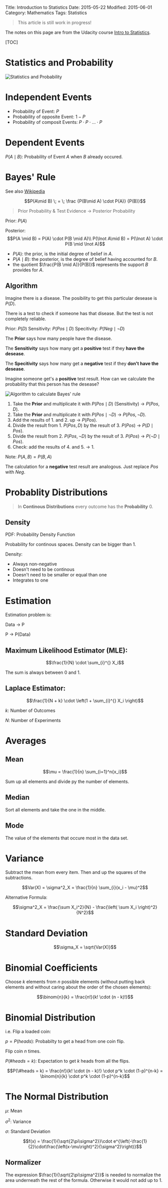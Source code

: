 Title: Introduction to Statistics
Date: 2015-05-22
Modified: 2015-06-01
Category: Mathematics
Tags: Statistics

> This article is still work in progress!

The notes on this page are from the Udacity course
[Intro to Statistics](https://www.udacity.com/course/intro-to-statistics--st101 "Udacity").


[TOC]


Statistics and Probability
==========================

![Statistics and Probability](/images/statistics_probability.svg)


Independent Events
==================

- Probability of Event: $P$
- Probability of opposite Event: $1-P$
- Probability of composit Events: $P \cdot P \cdot ... \cdot P$


Dependent Events
================

$P(A\mid B)$: Probability of Event $A$ when $B$ already occured.


Bayes' Rule
===========

See also [Wikipedia](http://en.wikipedia.org/wiki/Bayes%27_theorem "Bayes' theorem")


$$P(A\mid B) \; = \; \frac {P(B\mid A) \cdot P(A)} {P(B)}$$


> Prior Probability  & Test Evidence -> Posterior Probability

Prior: $P(A)$

Posterior: $$P(A \mid B) = P(A) \cdot P(B \mid A)\\
    P(\lnot A\mid B) = P(\lnot A) \cdot P(B \mid \lnot A)$$


* $P(A)$: the prior, is the initial degree of belief in $A$.
* $P(A \mid B)$: the posterior, is the degree of belief having accounted for $B$.
* the quotient $\frac{P(B \mid A)}{P(B)}$ represents the support $B$ provides for $A$.


Algorithm
---------

Imagine there is a disease. The posibility to get this particular desease is $P(D)$.

There is a test to check if someone has that disease. But the test is not completely reliable.

Prior: $P(D)$
Sensitivity: $P(Pos \mid D)$
Specitivity: $P(Neg \mid \lnot D)$

The **Prior** says how many people have the disease.

The **Sensitivity** says how many get a **positive** test if they **have the desease**.

The **Specitivity** says how many get a **negative** test if they **don't have the desease**.


Imagine someone get's a **positive** test result. How can we calculate the probability that this person has the desease?

![Algorithm to calculate Bayes' rule](/images/bayes_algorithm.svg)

1. Take the **Prior** and multiplicate it with $P(Pos \mid D)$ (Sensitivity) &rarr; $P(Pos, D)$.
2. Take the **Prior** and multiplicate it with $P(Pos \mid \lnot D)$ &rarr; $P(Pos, \lnot D)$.
3. Add the results of 1. and 2. up &rarr; $P(Pos)$.
4. Divide the result from 1. $P(Pos, D)$ by the result of 3. $P(Pos)$ &rarr; $P(D \mid Pos)$.
5. Divide the result from 2. $P(Pos, \lnot D)$ by the result of 3. $P(Pos)$ &rarr; $P(\lnot D \mid Pos)$.
6. Check: add the results of 4. and 5. &rarr; $1$.

Note: $P(A, B) = P(B, A)$

The calculation for a **negative** test result are analogous. Just replace $Pos$ with $Neg$.

Probablity Distributions
========================

> In **Continous Distributions** every outcome has the **Probability** $0$.

Density
-------

PDF: Probability Density Function

Probability for continous spaces. Density can be bigger than $1$.

Density:

- Always non-negative
- Doesn't need to be continous
- Doesn't need to be smaller or equal than one
- Integrates to one


Estimation
==========

Estimation problem is:

Data &rarr; P

P &rarr; P(Data)

Maximum Likelihood Estimator (MLE):
-----------------------------------

$$\frac{1}{N} \cdot \sum_{i}^{} X_i$$

The sum is always between $0$ and $1$.


Laplace Estimator:
------------------

$$\frac{1}{N + k} \cdot \left(1 + \sum_{i}^{} X_i \right)$$

$k$: Number of Outcomes

$N$: Number of Experiments


Averages
========

Mean
----

$$\mu = \frac{1}{n} \sum_{i=1}^n{x_i}$$

Sum up all elements and divide py the number of elements.

Median
------

Sort all elements and take the one in the middle.

Mode
----

The value of the elements that occure most in the data set.

Variance
========

Subtract the mean from every item. Then and up the squares of the subtractions.

$$Var(X) = \sigma^2_X = \frac{1}{n} \sum_{i}(x_i - \mu)^2$$

Alternative Formula:

$$\sigma^2_X = \frac{\sum X_i^2}{N} - \frac{\left( \sum X_i  \right)^2}{N^2}$$

Standard Deviation
==================

$$\sigma_X = \sqrt{Var(X)}$$


Binomial Coefficients
=====================

Choose $k$ elements from $n$ possible elements (without putting
back elements and without caring about the order of the chosen
elements):

$$\binom{n}{k} = \frac{n!}{k! \cdot (n - k)!}$$

Binomial Distribution
=====================

i.e. Flip a loaded coin:

$p = P(heads)$: Probabilty to get a head from one coin flip.

Flip coin $n$ times.

$P(\#heads = k)$: Expectation to get $k$ heads from all the flips.

$$P(\#heads = k) = \frac{n!}{k! \cdot (n - k)!} \cdot p^k \cdot (1-p)^{n-k} = \binom{n}{k} \cdot p^k \cdot (1-p)^{n-k}$$


The Normal Distribution
=======================

$\mu$: Mean

$\sigma^2$: Variance

$\sigma$: Standard Deviation


$$f(x) = \frac{1}{\sqrt{2\pi\sigma^2}}\cdot e^{\left(-\frac{1}{2}\cdot\frac{\left(x-\mu\right)^2}{\sigma^2}\right)}$$

Normalizer
----------

The expression $\frac{1}{\sqrt{2\pi\sigma^2}}$ is needed to normalize the area underneath the rest of
the formula. Otherwise it would not add up to $1$.
